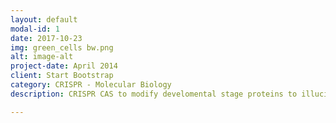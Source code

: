 ```yaml
---
layout: default
modal-id: 1
date: 2017-10-23
img: green_cells bw.png
alt: image-alt
project-date: April 2014
client: Start Bootstrap
category: CRISPR - Molecular Biology
description: CRISPR CAS to modify develomental stage proteins to illucidate and compare the mechanisms and signal transduction pathways of mouse vs human parthenote development.

---
```

